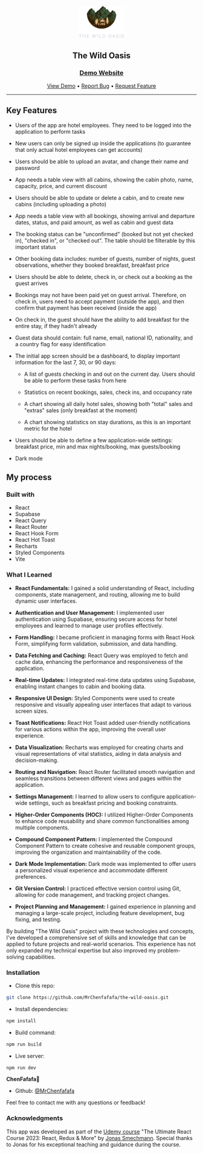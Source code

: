 <div align="center">

  <img src="./public/logo-dark.png" alt="logo" width="120" height="auto">

  <h2>The Wild Oasis</h2>

  <h3>
    <a href="https://the-wild-oasis-alamin.vercel.app">
      <strong>Demo Website</strong>
    </a>
  </h3>

  <div align="center">
    <a href="https://the-wild-oasis-alamin.vercel.app">View Demo</a>
    •
    <a href="https://github.com/MrChenfafafa/the-wild-oasis/issues">Report Bug</a>
    •
    <a href="https://github.com/MrChenfafafa/the-wild-oasis/issues">Request Feature</a>
  </div>

  <hr>

</div>

## Key Features

- Users of the app are hotel employees. They need to be logged into the application to perform tasks

- New users can only be signed up inside the applications (to guarantee that only actual hotel employees can get accounts)

- Users should be able to upload an avatar, and change their name and password

- App needs a table view with all cabins, showing the cabin photo, name, capacity, price, and current discount

- Users should be able to update or delete a cabin, and to create new cabins (including uploading a photo)

- App needs a table view with all bookings, showing arrival and departure dates, status, and paid amount, as well as cabin and guest data

- The booking status can be "unconfirmed" (booked but not yet checked in), "checked in", or "checked out". The table should be filterable by this important status

- Other booking data includes: number of guests, number of nights, guest observations, whether they booked breakfast, breakfast price

- Users should be able to delete, check in, or check out a booking as the guest arrives

- Bookings may not have been paid yet on guest arrival. Therefore, on check in, users need to accept payment (outside the app), and then confirm that payment has been received (inside the app)

- On check in, the guest should have the ability to add breakfast for the entire stay, if they hadn't already

- Guest data should contain: full name, email, national ID, nationality, and a country flag for easy identification

- The initial app screen should be a dashboard, to display important information for the last 7, 30, or 90 days:

  - A list of guests checking in and out on the current day. Users should be able to perform these tasks from here

  - Statistics on recent bookings, sales, check ins, and occupancy rate

  - A chart showing all daily hotel sales, showing both "total" sales and "extras" sales (only breakfast at the moment)

  - A chart showing statistics on stay durations, as this is an important metric for the hotel

- Users should be able to define a few application-wide settings: breakfast price, min and max nights/booking, max guests/booking

- Dark mode

## My process

### Built with

- React
- Supabase
- React Query
- React Router
- React Hook Form
- React Hot Toast
- Recharts
- Styled Components
- Vite

### What I Learned

- **React Fundamentals:** I gained a solid understanding of React, including components, state management, and routing, allowing me to build dynamic user interfaces.

- **Authentication and User Management:** I implemented user authentication using Supabase, ensuring secure access for hotel employees and learned to manage user profiles effectively.

- **Form Handling:** I became proficient in managing forms with React Hook Form, simplifying form validation, submission, and data handling.

- **Data Fetching and Caching:** React Query was employed to fetch and cache data, enhancing the performance and responsiveness of the application.

- **Real-time Updates:** I integrated real-time data updates using Supabase, enabling instant changes to cabin and booking data.

- **Responsive UI Design:** Styled Components were used to create responsive and visually appealing user interfaces that adapt to various screen sizes.

- **Toast Notifications:** React Hot Toast added user-friendly notifications for various actions within the app, improving the overall user experience.

- **Data Visualization:** Recharts was employed for creating charts and visual representations of vital statistics, aiding in data analysis and decision-making.

- **Routing and Navigation:** React Router facilitated smooth navigation and seamless transitions between different views and pages within the application.

- **Settings Management:** I learned to allow users to configure application-wide settings, such as breakfast pricing and booking constraints.

- **Higher-Order Components (HOC):** I utilized Higher-Order Components to enhance code reusability and share common functionalities among multiple components.

- **Compound Component Pattern:** I implemented the Compound Component Pattern to create cohesive and reusable component groups, improving the organization and maintainability of the code.

- **Dark Mode Implementation:** Dark mode was implemented to offer users a personalized visual experience and accommodate different preferences.

- **Git Version Control:** I practiced effective version control using Git, allowing for code management, and tracking project changes.

- **Project Planning and Management:** I gained experience in planning and managing a large-scale project, including feature development, bug fixing, and testing.

By building "The Wild Oasis" project with these technologies and concepts, I've developed a comprehensive set of skills and knowledge that can be applied to future projects and real-world scenarios. This experience has not only expanded my technical expertise but also improved my problem-solving capabilities.

### Installation

- Clone this repo:

```sh
git clone https://github.com/MrChenfafafa/the-wild-oasis.git
```

- Install dependencies:

```sh
npm install
```

- Build command:

```sh
npm run build
```

- Live server:

```sh
npm run dev
```

<b>ChenFafafa🦄</b>

- Github: [@MrChenfafafa](https://github.com/MrChenfafafa)

Feel free to contact me with any questions or feedback!

### Acknowledgments

This app was developed as part of the [Udemy course](https://www.udemy.com/course/the-ultimate-react-course) "The Ultimate React Course 2023: React, Redux & More" by [Jonas Smechmann](https://twitter.com/jonasschmedtman). Special thanks to Jonas for his exceptional teaching and guidance during the course.
